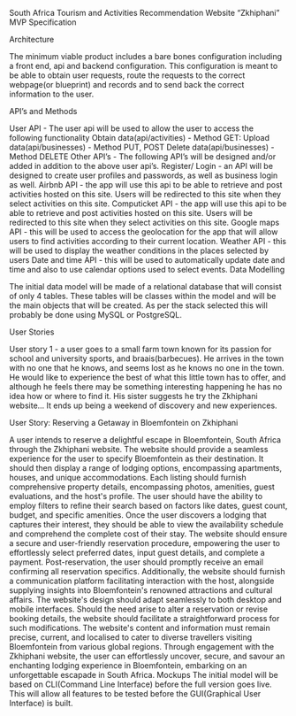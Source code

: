 South Africa Tourism and
       Activities Recommendation Website 
“Zkhiphani”
MVP Specification


Architecture


The minimum viable product includes a bare bones configuration including a front end, api and backend configuration. This configuration is meant to be able to obtain user requests, route the requests to the correct webpage(or blueprint) and records and to send back the correct information to the user.


API’s and Methods

User API - The user api will be used to allow the user to access the following functionality
Obtain data(api/activities) - Method GET:
Upload data(api/businesses) - Method PUT, POST
Delete data(api/businesses) - Method DELETE
Other API’s - The following API’s will be designed and/or added in addition to the above user api’s.
Register/ Login - an API will be designed to create user profiles and passwords, as well as business login as well.
Airbnb API - the app will use this api to be able to retrieve and post activities hosted on this site. Users will be redirected to this site when they select activities on this site.
Computicket API - the app will use this api to be able to retrieve and post activities hosted on this site. Users will be redirected to this site when they select activities on this site. 
Google maps API - this will be used to access the geolocation for the app that will allow users to find activities according to their current location.
Weather API - this will be used to display the weather conditions in the places selected by users
Date and time API - this will be used to automatically update date and time and also to use calendar options used to select events.
Data Modelling


The initial data model will be made of a relational database that will consist of only 4 tables. These tables will be classes within the model and will be the main objects that will be created. As per the stack selected this will probably be done using MySQL or PostgreSQL.


User Stories

User story 1 - a user goes to a small farm town known for its passion for school and university sports, and braais(barbecues). He arrives in the town with no one that he knows, and seems lost as he knows no one in the town. He would like to experience the best of what this little town has to offer, and although he feels there may be something interesting happening he has no idea how or where to find it. His sister suggests he try the Zkhiphani website… It ends up being a weekend of discovery and new experiences.


User Story: Reserving  a Getaway in Bloemfontein on Zkhiphani

A user intends to reserve a delightful escape in Bloemfontein, South Africa through the Zkhiphani website. The website should provide a seamless experience for the user to specify Bloemfontein as their destination. It should then display a range of lodging options, encompassing apartments, houses, and unique accommodations. Each listing should furnish comprehensive property details, encompassing photos, amenities, guest evaluations, and the host's profile. The user should have the ability to employ filters to refine their search based on factors like dates, guest count, budget, and specific amenities. Once the user discovers a lodging that captures their interest, they should be able to view the availability schedule and comprehend the complete cost of their stay. The website should ensure a secure and user-friendly reservation procedure, empowering the user to effortlessly select preferred dates, input guest details, and complete a payment. Post-reservation, the user should promptly receive an email confirming all reservation specifics. Additionally, the website should furnish a communication platform facilitating interaction with the host, alongside supplying insights into Bloemfontein's renowned attractions and cultural affairs. The website's design should adapt seamlessly to both desktop and mobile interfaces. Should the need arise to alter a reservation or revise booking details, the website should facilitate a straightforward process for such modifications. The website's content and information must remain precise, current, and localised to cater to diverse travellers visiting Bloemfontein from various global regions. Through engagement with the Zkhiphani website, the user can effortlessly uncover, secure, and savour an enchanting lodging experience in Bloemfontein, embarking on an unforgettable escapade in South Africa.
Mockups
The initial model will be based on CLI(Command Line Interface) before the full version goes live. This will allow all features to be tested before the GUI(Graphical User Interface) is built.

